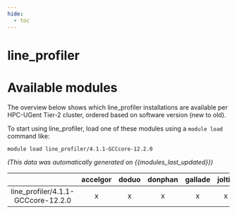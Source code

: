 ```yaml
---
hide:
  - toc
---
```


line_profiler
=============

# Available modules


The overview below shows which line_profiler installations are available per HPC-UGent Tier-2 cluster, ordered based on software version (new to old).

To start using line_profiler, load one of these modules using a `module load` command like:

```shell
module load line_profiler/4.1.1-GCCcore-12.2.0
```

*(This data was automatically generated on {{modules_last_updated}})*  

| |accelgor|doduo|donphan|gallade|joltik|shinx|skitty|
| :---: | :---: | :---: | :---: | :---: | :---: | :---: | :---: |
|line_profiler/4.1.1-GCCcore-12.2.0|x|x|x|x|x|x|x|
